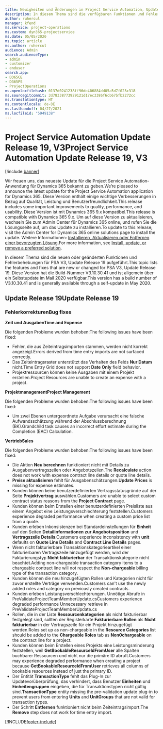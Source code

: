 ```yaml
---
title: Neuigkeiten und Änderungen in Project Service Automation, Update Release 19, V3
description: In diesem Thema sind die verfügbaren Funktionen und Fehlerbehebungen für Project Service Automation Update Release 19, V3 aufgeführt.
author: ruhercul
manager: kfend
ms.service: project-operations
ms.custom: dyn365-projectservice
ms.date: 05/05/2020
ms.topic: article
ms.author: ruhercul
audience: Admin
search.audienceType:
- admin
- customizer
- enduser
search.app:
- D365CE
- D365PS
- ProjectOperations
ms.openlocfilehash: 0137d0241238ff96de406884dd05a5d7f023c318
ms.sourcegitcommit: 3d78338773929121d17ec3386f6cb67bfb2272cc
ms.translationtype: HT
ms.contentlocale: de-DE
ms.lasthandoff: 04/27/2021
ms.locfileid: "5949138"
---
```

# <a name="project-service-automation-update-release-19-v3"></a><span data-ttu-id="093b0-103">Project Service Automation Update Release 19, V3</span><span class="sxs-lookup"><span data-stu-id="093b0-103">Project Service Automation Update Release 19, V3</span></span>

[!include [banner](../includes/psa-now-project-operations.md)]

<span data-ttu-id="093b0-104">Wir freuen uns, das neueste Update für die Project Service Automation-Anwendung für Dynamics 365 bekannt zu geben.</span><span class="sxs-lookup"><span data-stu-id="093b0-104">We’re pleased to announce the latest update for the Project Service Automation application for Dynamics 365.</span></span> <span data-ttu-id="093b0-105">Diese Version enthält einige wichtige Verbesserungen in Bezug auf Qualität, Leistung und Benutzerfreundlichkeit.</span><span class="sxs-lookup"><span data-stu-id="093b0-105">This release includes some important improvements to quality, performance, and usability.</span></span> <span data-ttu-id="093b0-106">Diese Version ist mit Dynamics 365 9.x kompatibel.</span><span class="sxs-lookup"><span data-stu-id="093b0-106">This release is compatible with Dynamics 365 9.x.</span></span> <span data-ttu-id="093b0-107">Um auf diese Version zu aktualisieren, wechseln Sie zum Admin Center für Dynamics 365 online, und rufen Sie die Lösungsseite auf, um das Update zu installieren.</span><span class="sxs-lookup"><span data-stu-id="093b0-107">To update to this release, visit the Admin Center for Dynamics 365 online solutions page to install the update.</span></span> <span data-ttu-id="093b0-108">Weitere Informationen: [Installieren, Aktualisieren oder Entfernen einer bevorzugten Lösung](/power-platform/admin/install-remove-preferred-solution).</span><span class="sxs-lookup"><span data-stu-id="093b0-108">For more information, see [Install, update, or remove a preferred solution](/power-platform/admin/install-remove-preferred-solution).</span></span>

<span data-ttu-id="093b0-109">In diesem Thema sind die neuen oder geänderten Funktionen und Fehlerbehebungen für PSA V3, Update Release 19 aufgeführt.</span><span class="sxs-lookup"><span data-stu-id="093b0-109">This topic lists the features and fixes that are new or changed for PSA V3, Update Release 19.</span></span> <span data-ttu-id="093b0-110">Diese Version hat die Build-Nummer V3.10.30.41 und ist allgemein über ein Selbstupdate im Mail 2020 verfügbar.</span><span class="sxs-lookup"><span data-stu-id="093b0-110">This version has a build number of V3.10.30.41 and is generally available through a self-update in May 2020.</span></span>

## <a name="update-release-19"></a><span data-ttu-id="093b0-111">Update Release 19</span><span class="sxs-lookup"><span data-stu-id="093b0-111">Update Release 19</span></span>

### <a name="bug-fixes"></a><span data-ttu-id="093b0-112">Fehlerkorrekturen</span><span class="sxs-lookup"><span data-stu-id="093b0-112">Bug fixes</span></span>

<span data-ttu-id="093b0-113">**Zeit und Ausgaben**</span><span class="sxs-lookup"><span data-stu-id="093b0-113">**Time and Expense**</span></span>

<span data-ttu-id="093b0-114">Die folgenden Probleme wurden behoben:</span><span class="sxs-lookup"><span data-stu-id="093b0-114">The following issues have been fixed:</span></span> 

- <span data-ttu-id="093b0-115">Fehler, die aus Zeiteintragsimporten stammen, werden nicht korrekt angezeigt.</span><span class="sxs-lookup"><span data-stu-id="093b0-115">Errors derived from time entry imports are not surfaced correctly.</span></span>
- <span data-ttu-id="093b0-116">Das Zeiteintragsraster unterstützt das Verhalten des Felds **Nur Datum** nicht.</span><span class="sxs-lookup"><span data-stu-id="093b0-116">Time Entry Grid does not support **Date Only** field behavior.</span></span>
- <span data-ttu-id="093b0-117">Projektressourcen können keine Ausgaben mit einem Projekt erstellen.</span><span class="sxs-lookup"><span data-stu-id="093b0-117">Project Resources are unable to create an expense with a project.</span></span>

<span data-ttu-id="093b0-118">**Projektmanagement**</span><span class="sxs-lookup"><span data-stu-id="093b0-118">**Project Management**</span></span>

<span data-ttu-id="093b0-119">Die folgenden Probleme wurden behoben:</span><span class="sxs-lookup"><span data-stu-id="093b0-119">The following issues have been fixed:</span></span> 

-  <span data-ttu-id="093b0-120">Um zwei Ebenen untergeordnete Aufgabe verursacht eine falsche Aufwandsschätzung während der Abschlussberechnung (BK).</span><span class="sxs-lookup"><span data-stu-id="093b0-120">Grandchild task causes an incorrect effort estimate during the Completion (EAC) Calculation.</span></span>

<span data-ttu-id="093b0-121">**Vertrieb**</span><span class="sxs-lookup"><span data-stu-id="093b0-121">**Sales**</span></span>

<span data-ttu-id="093b0-122">Die folgenden Probleme wurden behoben:</span><span class="sxs-lookup"><span data-stu-id="093b0-122">The following issues have been fixed:</span></span> 

- <span data-ttu-id="093b0-123">Die Aktion **Neu berechnen** funktioniert nicht mit Details zu Ausgabenvertragszeilen oder Angebotszeilen.</span><span class="sxs-lookup"><span data-stu-id="093b0-123">The **Recalculate** action does not work with expense contract line details or quote line details.</span></span>
- <span data-ttu-id="093b0-124">**Preise aktualisieren** fehlt für Ausgabenschätzungen.</span><span class="sxs-lookup"><span data-stu-id="093b0-124">**Update Prices** is missing for expense estimates.</span></span>
-  <span data-ttu-id="093b0-125">Kunden können keine benutzerdefinierten Vertragsstatusgründe auf der Seite **Projektvertrag** auswählen.</span><span class="sxs-lookup"><span data-stu-id="093b0-125">Customers are unable to select custom contract status reasons from the **Project Contract** page.</span></span>
- <span data-ttu-id="093b0-126">Kunden können beim Erstellen einer benutzerdefinierten Preisliste aus einem Angebot eine Leistungsverschlechterung feststellen.</span><span class="sxs-lookup"><span data-stu-id="093b0-126">Customers experience degraded performance when creating a custom price list from a quote.</span></span>
- <span data-ttu-id="093b0-127">Kunden erleben Inkonsistenzen bei Standardeinstellungen für **Einheit** auf den Seiten **Detailinformationen zur Angebotsposition** und **Vertragszeile Details**.</span><span class="sxs-lookup"><span data-stu-id="093b0-127">Customers experience inconsistency with **unit** defaults on **Quote Line Details** and **Contract Line Details** pages.</span></span>
- <span data-ttu-id="093b0-128">Wenn nicht fakturierbare Transaktionskategorieartikel einer fakturierbaren Vertragszeile hinzugefügt werden, wird der Fakturierungstyp **Nicht fakturierbar** der Transaktionskategorie nicht beachtet.</span><span class="sxs-lookup"><span data-stu-id="093b0-128">Adding non-chargeable transaction category items to a chargeable contract line will not respect the **Non-chargeable** billing type of the transaction category.</span></span>
- <span data-ttu-id="093b0-129">Kunden können die neu hinzugefügten Rollen und Kategorien nicht für zuvor erstellte Verträge verwenden.</span><span class="sxs-lookup"><span data-stu-id="093b0-129">Customers can't use the newly added roles and category on previously created contracts.</span></span>
- <span data-ttu-id="093b0-130">Kunden erleben Leistungsverschlechterungen. Unnötige Abrufe in PreValidateProjectTeamMemberUpdate.cs</span><span class="sxs-lookup"><span data-stu-id="093b0-130">Customers experience degraded performance Unnecessary retrieve in PreValidateProjectTeamMemberUpdate.cs</span></span>
- <span data-ttu-id="093b0-131">Rollen, die in der Liste **Ressourcenkategorien** als nicht fakturierbar festgelegt sind, sollten der Registerkarte **Fakturierbare Rollen** als **Nicht fakturierbar** in der Vertragszeile für ein Projekt hinzugefügt werden.</span><span class="sxs-lookup"><span data-stu-id="093b0-131">Roles set up as non-chargeable in the **Resource Categories** list should be added to the **Chargeable Roles** tab as **Non0chargeable** on the contract line for a project.</span></span>
- <span data-ttu-id="093b0-132">Kunden können beim Erstellen eines Projekts eine Leistungsminderung feststellen, weil **GetBookableResourceIdFromUser** alle Spalten buchbarer Ressourcen und nicht nur die primäre ID abruft.</span><span class="sxs-lookup"><span data-stu-id="093b0-132">Customers may experience degraded performance when creating a project because **GetBookableResourceIdFromUser** retrieves all columns of bookable resources instead of just the primary ID.</span></span>
- <span data-ttu-id="093b0-133">Der Entität **TransactionType** fehlt das Plug-In zur Updatevorüberprüfung, das verhindert, dass Benutzer **Einheiten** und **Einheitengruppen** eingeben, die für Transaktionstypen nicht gültig sind.</span><span class="sxs-lookup"><span data-stu-id="093b0-133">**TransactionType** entity missing the pre-validation update plug-in to prevent users from entering **Units** and **UnitGroups** that are not valid for transaction types.</span></span>
- <span data-ttu-id="093b0-134">Der Schritt **Entfernen** funktioniert nicht beim Zeiteintragsimport.</span><span class="sxs-lookup"><span data-stu-id="093b0-134">The **Remove** step does not work for time entry import.</span></span>


[!INCLUDE[footer-include](../includes/footer-banner.md)]
